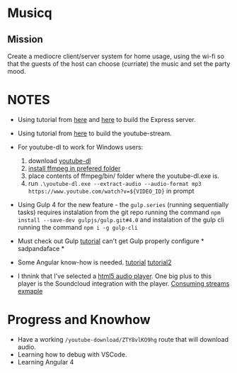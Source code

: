 # Musicq

## Mission
Create a mediocre client/server system for home usage,
using the wi-fi so that the guests of the host can choose
(curriate) the music and set the party mood.

NOTES
===========================================================
* Using tutorial from [here](http://mherman.org/blog/2016/11/05/developing-a-restful-api-with-node-and-typescript/#.WTa8GGiGNhE) 
    and [here](http://brianflove.com/2016/11/08/typescript-2-express-node/)
    to build the Express server.

* Using tutorial from [here](http://pauldbergeron.com/articles/streaming-youtube-to-mp3-audio-in-nodejs.html)
    to build the youtube-stream.

* For youtube-dl to work for Windows users:
    1. download [youtube-dl](https://rg3.github.io/youtube-dl/)
    2. [install ffmpeg in prefered folder](https://github.com/adaptlearning/adapt_authoring/wiki/Installing-FFmpeg)
    3. place contents of ffmpeg/bin/ folder where the youtube-dl.exe is.
    4. run `.\youtube-dl.exe --extract-audio --audio-format mp3 https://www.youtube.com/watch?v=${VIDEO_ID}` in prompt

* Using Gulp 4 for the new feature - the `gulp.series` (running sequentially tasks) requires instalation
    from the git repo running the command `npm install --save-dev gulpjs/gulp.git#4.0` and instalation of
    the gulp cli running the command `npm i -g gulp-cli`

* Must check out Gulp [tutorial](https://markgoodyear.com/2014/01/getting-started-with-gulp/)
    can't get Gulp properly configure * sadpandaface * 

* Some Angular know-how is needed. [tutorial](https://www.edureka.co/blog/angular-tutorial/)
    [tutorial2](https://www.concretepage.com/angular-2/angular-2-property-binding-example)

* I thnink that I've selected a [html5 audio player](https://521dimensions.com/open-source/amplitudejs).
    One big plus to this player is the Soundcloud integration with the player.
    [Consuming streams exmaple](https://m.serversideup.net/amplitudejs-for-live-stream-html5-audio-10f12a84df09)

Progress and Knowhow
================================================================
- Have a working `/youtube-download/ZTY8vlKO9hg` route that will download audio.
- Learning how to debug with VSCode.
- Learning Angular 4

